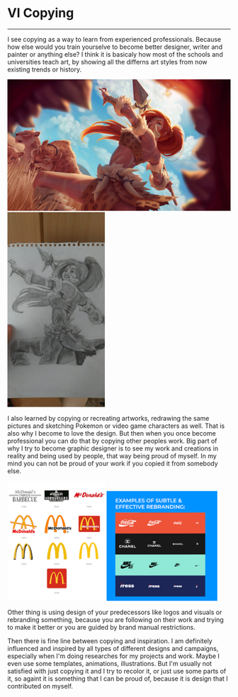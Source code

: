 # VI Copying
------------

I see copying as a way to learn from experienced professionals. Because how else would you train yourselve to become better designer, writer and painter or anything else? I think it is basicaly how most of the schools and universities teach art, by showing all the differns art styles from now existing trends or history.

<img src="./img/lol-skin.jpg" alt="lol-skin.jpg" width="550"/> <img src="./img/skin-drawing.jpg" alt="skin-drawing.jpg" width="220"/>

I also learned by copying or recreating artworks, redrawing the same pictures and sketching Pokemon or video game characters as well. That is also why I become to love the design. But then when you once become professional you can do that by copying other peoples work. Big part of why I try to become graphic designer is to see my work and creations in reality and being used by people, that way being proud of myself. In my mind you can not be proud of your work if you copied it from somebody else.

<img src="./img/rebranding.png" alt="rebranding.png" width="220"/> <img src="./img/rebranding-2.png" alt="rebranding-2.png" width="250"/>

Other thing is using design of your predecessors like logos and visuals or rebranding something, because you are following on their work and trying to make it better or you are guided by brand manual restrictions. 

Then there is fine line between copying and inspiration. I am definitely influenced and inspired by all types of different designs and campaigns, especially when I'm doing researches for my projects and work. Maybe I even use some templates, animations, illustrations. But I'm usually not satisfied with just copying it and I try to recolor it, or just use some parts of it, so againt it is something that I can be proud of, because it is design that I contributed on myself.
